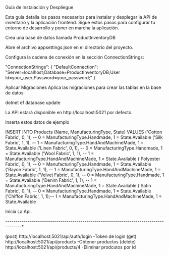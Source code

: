 Guía de Instalación y Despliegue

Esta guía detalla los pasos necesarios para instalar y desplegar la API de inventario y la aplicación frontend. 
Sigue estos pasos para configurar tu entorno de desarrollo y poner en marcha la aplicación.

Crea una base de datos llamada ProductInventoryDB

Abre el archivo appsettings.json en el directorio del proyecto.

Configura la cadena de conexión en la sección ConnectionStrings:

"ConnectionStrings": {
    "DefaultConnection": "Server=localhost;Database=ProductInventoryDB;User Id=your_user;Password=your_password;"
}

 Aplicar Migraciones
Aplica las migraciones para crear las tablas en la base de datos:

dotnet ef database update

La API estará disponible en http://localhost:5021 por defecto.

Inserta estos datos de ejemplo

INSERT INTO Products (Name, ManufacturingType, State)
VALUES 
    ('Cotton Fabric', 0, 1), -- 0 = ManufacturingType.Handmade, 1 = State.Available
    ('Silk Fabric', 1, 1),   -- 1 = ManufacturingType.HandAndMachineMade, 1 = State.Available
    ('Linen Fabric', 0, 1),  -- 0 = ManufacturingType.Handmade, 1 = State.Available
    ('Wool Fabric', 1, 1),   -- 1 = ManufacturingType.HandAndMachineMade, 1 = State.Available
    ('Polyester Fabric', 0, 1), -- 0 = ManufacturingType.Handmade, 1 = State.Available
    ('Rayon Fabric', 1, 1),  -- 1 = ManufacturingType.HandAndMachineMade, 1 = State.Available
    ('Velvet Fabric', 0, 1), -- 0 = ManufacturingType.Handmade, 1 = State.Available
    ('Denim Fabric', 1, 1),  -- 1 = ManufacturingType.HandAndMachineMade, 1 = State.Available
    ('Satin Fabric', 0, 1),  -- 0 = ManufacturingType.Handmade, 1 = State.Available
    ('Chiffon Fabric', 1, 1);-- 1 = ManufacturingType.HandAndMachineMade, 1 = State.Available


Inicia La Api.


*-----------------------------*---------------------------------------------------------*

(post) http://localhost:5021/api/auth/login  -Token de login 
(get) http://localhost:5021/api/products     -Obtener productos
(delete) http://localhost:5021/api/products/4   -Eliminar prodcutos por id 
